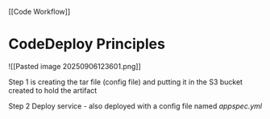 [[Code Workflow]]

# CodeDeploy Principles
![[Pasted image 20250906123601.png]]

Step 1 is creating the tar file (config file) and putting it in the S3 bucket created to hold the artifact

Step 2 Deploy service - also deployed with a config file named *appspec.yml* 

